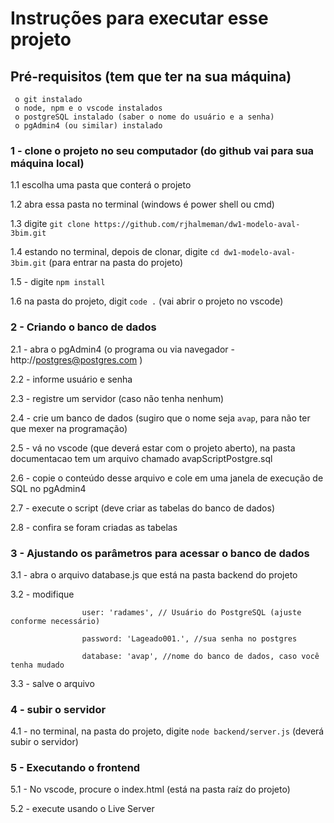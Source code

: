 # Instruções para executar esse projeto

## Pré-requisitos (tem que ter na sua máquina)
     o git instalado 
     o node, npm e o vscode instalados
     o postgreSQL instalado (saber o nome do usuário e a senha)
     o pgAdmin4 (ou similar) instalado 
    

### 1 - clone o projeto no seu computador (do github vai para sua máquina local)

1.1 escolha uma pasta que conterá o projeto

1.2 abra essa pasta no terminal (windows é power shell ou cmd)

1.3 digite ```git clone https://github.com/rjhalmeman/dw1-modelo-aval-3bim.git```

1.4 estando no terminal, depois de clonar, digite ```cd dw1-modelo-aval-3bim.git``` (para entrar na pasta do projeto)

1.5 - digite ```npm install```

1.6 na pasta do projeto, digit ```code .``` (vai abrir o projeto no vscode)

### 2 - Criando o banco de dados

2.1 - abra o pgAdmin4 (o programa ou via navegador  - http://postgres@postgres.com )

2.2 - informe usuário e senha

2.3 - registre um servidor (caso não tenha nenhum)

2.4 - crie um banco de dados (sugiro que o nome seja ```avap```, para não ter que mexer na programação)

2.5 - vá no vscode (que deverá estar com o projeto aberto), na pasta documentacao tem um arquivo chamado avapScriptPostgre.sql

2.6 - copie o conteúdo desse arquivo e cole em uma janela de execução de SQL no pgAdmin4

2.7 - execute o script (deve criar as tabelas do banco de dados)

2.8 - confira se foram criadas as tabelas

### 3 - Ajustando os parâmetros para acessar o banco de dados

3.1 - abra o arquivo database.js que está na pasta backend do projeto

3.2 - modifique 

```
                user: 'radames', // Usuário do PostgreSQL (ajuste conforme necessário)

                password: 'Lageado001.', //sua senha no postgres

                database: 'avap', //nome do banco de dados, caso você tenha mudado
```

3.3 - salve o arquivo

### 4 - subir o servidor

4.1 - no terminal, na pasta do projeto, digite ```node backend/server.js``` (deverá subir o servidor)

### 5 - Executando o frontend

5.1 - No vscode, procure o index.html (está na pasta raíz do projeto)

5.2 - execute usando o Live Server







